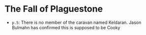 # The Fall of Plaguestone

* `p.5`: There is no member of the caravan named Keldaran.
  Jason Bulmahn has confirmed this is supposed to be Cooky
